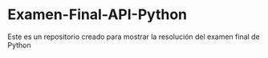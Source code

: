 # Examen-Final-API-Python
Este es un repositorio creado para mostrar la resolución del examen final de Python
